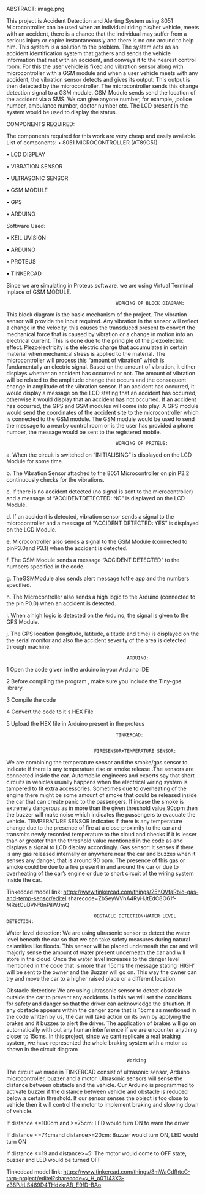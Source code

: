ABSTRACT:
image.png

This project is Accident Detection and Alerting System using 8051 Microcontroller can be used when an individual riding his/her vehicle, meets with an accident, there is a chance that the individual may suffer from a serious injury or expire instantaneously and there is no one around to help him. This system is a solution to the problem. The system acts as an accident identification system that gathers and sends the vehicle information that met with an accident, and conveys it to the nearest control room. For this the user vehicle is fixed and vibration sensor along with microcontroller with a GSM module and when a user vehicle meets with any accident, the vibration sensor detects and gives its output. This output is then detected by the microcontroller. The microcontroller sends this change detection signal to a GSM module. GSM Module sends send the location of the accident via a SMS. We can give anyone number, for example, ,police number, ambulance number, doctor number etc. The LCD present in the system would be used to display the status.


COMPONENTS REQUIRED:

The components required for this work are very cheap and easily available. List of components:
• 8051 MICROCONTROLLER (AT89C51)

• LCD DISPLAY

• VIBRATION SENSOR


• ULTRASONIC SENSOR

• GSM MODULE

• GPS

• ARDUINO

Software Used:

• KEIL UVISION

• ARDUINO

• PROTEUS

• TINKERCAD

Since we are simulating in Proteus software, we are using Virtual Terminal inplace of GSM MODULE.

                                            WORKING OF BLOCK DIAGRAM: 

This block diagram is the basic mechanism of the project. The vibration sensor will
provide the input required. Any vibration in the sensor will reflect a change in the
velocity, this causes the transduced present to convert the mechanical force that is caused
by vibration or a change in motion into an electrical current. This is done due to the
principle of the piezoelectric effect. Piezoelectricity is the electric charge that
accumulates in certain material when mechanical stress is applied to the material. The
microcontroller will process this “amount of vibration” which is fundamentally an
electric signal. Based on the amount of vibration, it either displays whether an accident
has occurred or not. The amount of vibration will be related to the amplitude change that
occurs and the consequent change in amplitude of the vibration sensor. If an accident has
occurred, it would display a message on the LCD stating that an accident has occurred,
otherwise it would display that an accident has not occurred. If an accident has occurred,
the GPS and GSM modules will come into play. A GPS module would send the
coordinates of the accident site to the microcontroller which is connected to the GSM
module. The GSM module would be used to send the message to a nearby control room
or is the user has provided a phone number, the message would be sent to the registered
mobile.

                                            WORKING OF PROTEUS:

a. When the circuit is switched on “INITIALISING” is displayed on the LCD Module for some
time.

b. The Vibration Sensor attached to the 8051 Microcontroller on pin P3.2 continuously checks for
the vibrations.

c. If there is no accident detected (no signal is sent to the microcontroller) and a message of
“ACCIDENTDETECTED: NO” is displayed on the LCD Module.

d. If an accident is detected, vibration sensor sends a signal to the microcontroller and a message of “ACCIDENT DETECTED: YES” is displayed on the LCD Module.

e. Microcontroller also sends a signal to the GSM Module (connected to pinP3.0and P3.1) when
the accident is detected.

f. The GSM Module sends a message “ACCIDENT DETECTED” to the numbers specified in the
code.

g. TheGSMModule also sends alert message tothe app and the numbers specified.

h. The Microcontroller also sends a high logic to the Arduino (connected to the pin P0.0) when an
accident is detected.

i. When a high logic is detected on the Arduino, the signal is given to the GPS Module.

j. The GPS location (longitude, latitude, altitude and time) is displayed on the the serial monitor
and also the accident severity of the area is detected through machine.

                                                ARDUINO:

1 Open the code given in the arduino in your Arduino IDE

2 Before compiling the program , make sure you include the Tiny-gps library.

3 Compile the code

4 Convert the code to it's HEX File

5 Upload the HEX file in Arduino present in the proteus

                                            TINKERCAD:


                                    FIRESENSOR+TEMPERATURE SENSOR:
 
We are combining the temperature sensor and the smoke/gas sensor to indicate if there is any temperature rise or smoke release .The sensors are connected inside the car. Automobile engineers and experts say that short circuits in vehicles
usually happens when the electrical wiring system is tampered to fit extra accessories. Sometimes due to overheating of the engine there might be some amount of smoke that could be released inside the car that can create panic to the passengers. If incase the smoke is extremely dangerous as in more than the given threshold value,90ppm then the buzzer will make noise which indicates the passengers to evacuate the vehicle.
TEMPERATURE SENSOR Indicates if there is any temperature change due to the presence of fire at a close proximity to the car and transmits newly recorded temperature to the cloud and checks if it is lesser than or greater than the threshold value mentioned in the code as and displays a signal to LCD display accordingly. Gas sensor: It senses if there is any gas released internally or anywhere near the car and buzzes when it senses any danger, that is around 90 ppm. The presence of this gas or smoke could be due to a fire present in and around the car or due to overheating of the car’s engine or due to short circuit of the wiring system
inside the car.

Tinkedcad model link: https://www.tinkercad.com/things/25hOVfaRbio-gas-and-temp-sensor/editel sharecode=ZbSeyWVhA4RyHJtEdC8O61f-MRetOuBVNf8nPilWJmQ


                                    OBSTACLE DETECTION+WATER LEVEL DETECTION:

Water level detection: We are using ultrasonic sensor to detect the water level beneath the car so that we can take safety measures during natural calamities like floods. This sensor will be placed underneath the car and will majorly sense the amount of water present underneath the car and will store in the cloud. Once the water level increases to the danger level
mentioned in the code that is more than 15cms the message stating ‘HIGH’ will be sent to the owner and the Buzzer will go on. This way the owner can try and move the car to a higher raised place or a different location. 

Obstacle detection: We are using ultrasonic sensor to detect obstacle outside the car to prevent any accidents. In this we will set the conditions for safety and danger so that the driver can acknowledge the situation. If any obstacle appears within the danger zone that is 15cms as mentioned in the code written by us, the car will take action on its own by applying the brakes
and it buzzes to alert the driver. The application of brakes will go on automatically with out any human interference if we are encounter anything closer to 15cms. In this project, since we cant replicate a real braking system, we have represented the whole braking system with a motor as shown in the circuit diagram

                                                Working
The circuit we made in TINKERCAD consist of ultrasonic sensor, Arduino microcontroller, buzzer and a motor. Ultrasonic sensors will sense the distance between obstacle and the vehicle. Our Arduino is programmed to activate buzzer if the distance between vehicle and obstacle is reduced below a certain threshold. If our sensor senses the object is too close to vehicle then it
will control the motor to implement braking and slowing down of vehicle.

If distance <=100cm and >=75cm: LED would turn ON to warn the driver

If distance <=74cmand distance>=20cm: Buzzer would turn ON, LED would turn ON

If distance <=19 and distance>=5: The motor would come to OFF state, buzzer and LED
would be turned OFF

Tinkedcad model link: https://www.tinkercad.com/things/3mWaCdfhtcC-tarp-project/editel?sharecode=v_H_o0TI43X3-z38PJtLS469D4THdzkrAB_E9fD-BAo
